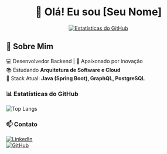 <h1 align="center">👋 Olá! Eu sou [Seu Nome] </h1>

<p align="center">
  <a href="https://github.com/seu-usuario">
    <img src="https://github-readme-stats.vercel.app/api?username=seu-usuario&show_icons=true&theme=radical" alt="Estatísticas do GitHub">
  </a>
</p>

## 🚀 Sobre Mim
💻 Desenvolvedor Backend | 🚀 Apaixonado por inovação  
📚 Estudando **Arquitetura de Software e Cloud**  
🔨 Stack Atual: **Java (Spring Boot), GraphQL, PostgreSQL**  

### 📊 Estatísticas do GitHub
![Top Langs](https://github-readme-stats.vercel.app/api/top-langs/?username=seu-usuario&layout=compact&theme=radical)

### 📫 Contato
[![LinkedIn](https://img.shields.io/badge/LinkedIn-blue?style=for-the-badge&logo=linkedin)](https://www.linkedin.com/in/seu-perfil)  
[![GitHub](https://img.shields.io/badge/GitHub-black?style=for-the-badge&logo=github)](https://github.com/seu-usuario)
